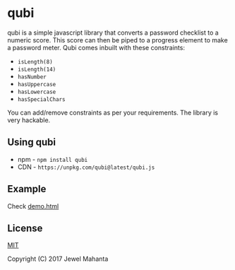 # qubi
qubi is a simple javascript library that converts a password
checklist to a numeric score. This score can then be piped to a
progress element to make a password meter. Qubi comes inbuilt
with these constraints:
* `isLength(8)`
* `isLength(14)`
* `hasNumber`
* `hasUppercase`
* `hasLowercase`
* `hasSpecialChars`

You can add/remove constraints as per your requirements. The library is very hackable.

## Using qubi
* npm - `npm install qubi`
* CDN - `https://unpkg.com/qubi@latest/qubi.js`

## Example
Check [demo.html](https://github.com/lap00zza/qubi/blob/master/demo.html)

## License
[MIT](https://github.com/lap00zza/qubi/blob/master/LICENSE)

Copyright (C) 2017 Jewel Mahanta
